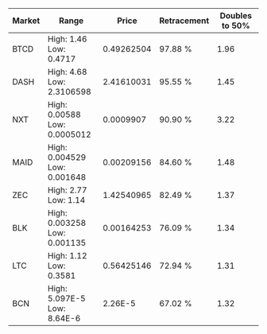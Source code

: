 | Market | Range | Price| Retracement | Doubles to 50% |
| --- | --- | --- | --- | --- |
| BTCD | High: 1.46<br />Low: 0.4717 | 0.49262504 | 97.88 % | 1.96 |
| DASH | High: 4.68<br />Low: 2.3106598 | 2.41610031 | 95.55 % | 1.45 |
| NXT | High: 0.00588<br />Low: 0.0005012 | 0.0009907 | 90.90 % | 3.22 |
| MAID | High: 0.004529<br />Low: 0.001648 | 0.00209156 | 84.60 % | 1.48 |
| ZEC | High: 2.77<br />Low: 1.14 | 1.42540965 | 82.49 % | 1.37 |
| BLK | High: 0.003258<br />Low: 0.001135 | 0.00164253 | 76.09 % | 1.34 |
| LTC | High: 1.12<br />Low: 0.3581 | 0.56425146 | 72.94 % | 1.31 |
| BCN | High: 5.097E-5<br />Low: 8.64E-6 | 2.26E-5 | 67.02 % | 1.32 |
